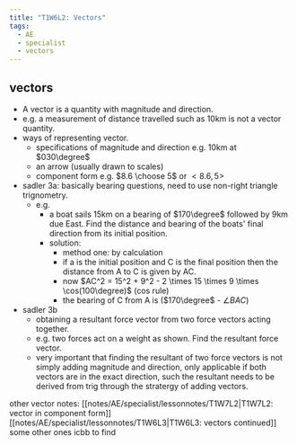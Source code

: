 ```yaml
---
title: "T1W6L2: Vectors"
tags:
  - AE
  - specialist
  - vectors
---
```

## vectors
- A vector is a quantity with magnitude and direction.
- e.g. a measurement of distance travelled such as 10km is not a vector quantity.
- ways of representing vector.
  - specifications of magnitude and direction e.g. 10km at $030\degree$
  - an arrow (usually drawn to scales)
  - component form e.g. $8.6 \choose 5$ or $<8.6,5>$
- sadler 3a: basically bearing questions, need to use non-right triangle trignometry.
  - e.g.
    - a boat sails 15km on a bearing of $170\degree$ followed by 9km due East. Find the distance and bearing of the boats' final direction from its initial position.
    - solution:
      - method one: by calculation
      - if a is the initial position and C is the final position then the distance from A to C is given by AC.
      - now $AC^2 = 15^2 + 9^2 - 2 \times 15 \times 9 \times \cos(100\degree)$ (cos rule)
      - the bearing of C from A is ($170\degree$ - $\angle BAC$)
- sadler 3b
  - obtaining a resultant force vector from two force vectors acting together.
  - e.g. two forces act on a weight as shown. Find the resultant force vector.
  - very important that finding the resultant of two force vectors is not simply adding magnitude and direction, only applicable if both vectors are in the exact direction, such the resultant needs to be derived from trig through the stratergy of adding vectors.

other vector notes:
[[notes/AE/specialist/lessonnotes/T1W7L2|T1W7L2: vector in component form]]
[[notes/AE/specialist/lessonnotes/T1W6L3|T1W6L3: vectors continued]]
some other ones icbb to find